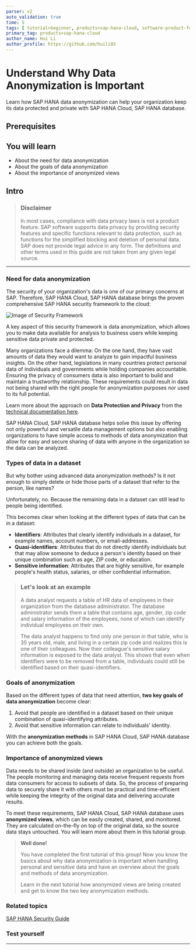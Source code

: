 ```yaml
---
parser: v2
auto_validation: true
time: 5
tags: [ tutorial>beginner, products>sap-hana-cloud, software-product-function>sap-hana-cloud\,-sap-hana-database]
primary_tag: products>sap-hana-cloud
author_name: Hui Li
author_profile: https://github.com/huili03
---
```


# Understand Why Data Anonymization is Important
<!-- description --> Learn how SAP HANA data anonymization can help your organization keep its data protected and private with SAP HANA Cloud, SAP HANA database.

## Prerequisites
## You will learn
- About the need for data anonymization
- About the goals of data anonymization
- About the importance of anonymized views

## Intro
> ### **Disclaimer**
>
>In most cases, compliance with data privacy laws is not a product feature. SAP software supports data privacy by providing security features and specific functions relevant to data protection, such as functions for the simplified blocking and deletion of personal data. SAP does not provide legal advice in any form. The definitions and other terms used in this guide are not taken from any given legal source.


---

### Need for data anonymization


The security of your organization's data is one of our primary concerns at SAP. Therefore, SAP HANA Cloud, SAP HANA database brings the proven comprehensive SAP HANA security framework to the cloud:

![Image of Security Framework](ss-01-illustration-security-circle-only.png)

A key aspect of this security framework is data anonymization, which allows you to make data available for analysis to business users while keeping sensitive data private and protected.

Many organizations face a dilemma: On the one hand, they have vast amounts of data they would want to analyze to gain impactful business insights. On the other hand, legislations in many countries protect personal data of individuals and governments while holding companies accountable.  Ensuring the privacy of consumers data is also important to build and maintain a trustworthy relationship. These requirements could result in data not being shared with the right people for anonymization purposes nor used to its full potential.

Learn more about the approach on **Data Protection and Privacy** from the [technical documentation here](https://help.sap.com/viewer/c82f8d6a84c147f8b78bf6416dae7290/LATEST/en-US/ad9588189e844092910103f2f7b1c968.html).

SAP HANA Cloud, SAP HANA database helps solve this issue by offering not only powerful and versatile data management options but also enabling organizations to have simple access to methods of data anonymization that allow for easy and secure sharing of data with anyone in the organization so the data can be analyzed.


### Types of data in a dataset


But why bother using advanced data anonymization methods? Is it not enough to simply delete or hide those parts of a dataset that refer to the person, like names?

Unfortunately, no. Because the remaining data in a dataset can still lead to people being identified.

This becomes clear when looking at the different types of data that can be in a dataset:

-	**Identifiers**: Attributes that clearly identify individuals in a dataset, for example names, account numbers, or email-addresses.
-	**Quasi-identifiers**: Attributes that do not directly identify individuals but that may allow someone to deduce a person's identity based on their unique combination such as age, ZIP code, or education.
-	**Sensitive information**: Attributes that are highly sensitive, for example people's health status, salaries, or other confidential information.

> ### Let's look at an example
>
> A data analyst requests a table of HR data of employees in their organization from the database administrator. The database administrator sends them a table that contains age, gender, zip code and salary information of the employees, none of which can identify individual employees on their own.
>
>The data analyst happens to find only one person in that table, who is 35 years old, male, and living in a certain zip code and realizes this is one of their colleagues. Now their colleague's sensitive salary information is exposed to the data analyst.
This shows that even when identifiers were to be removed from a table, individuals could still be identified based on their quasi-identifiers.




### Goals of anonymization


Based on the different types of data that need attention, **two key goals of data anonymization** become clear:

1.	Avoid that people are identified in a dataset based on their unique combination of quasi-identifying attributes.
2.	Avoid that sensitive information can relate to individuals' identity.

With the **anonymization methods** in SAP HANA Cloud, SAP HANA database you can achieve both the goals.



### Importance of anonymized views



Data needs to be shared inside (and outside) an organization to be useful. The people monitoring and managing data receive frequent requests from data consumers for access to subsets of data. So, the process of preparing data to securely share it with others must be practical and time-efficient while keeping the integrity of the original data and delivering accurate results.

To meet these requirements, SAP HANA Cloud, SAP HANA database uses **anonymized views**, which can be easily created, shared, and monitored. They are calculated on-the-fly on top of the original data, so the source data stays untouched. You will learn more about them in this tutorial group.

> **Well done!**
>
> You have completed the first tutorial of this group! Now you know the basics about why data anonymization is important when handling personal and sensitive data and have an overview about the goals and methods of data anonymization.
>
> Learn in the next tutorial how anonymized views are being created and get to know the two key anonymization methods.



### Related topics

[SAP HANA Security Guide](https://help.sap.com/viewer/b3ee5778bc2e4a089d3299b82ec762a7/2.0.04/en-US)




### Test yourself






---
